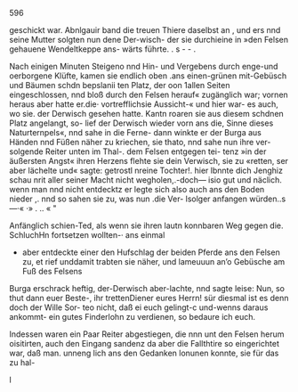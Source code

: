 596

geschickt war. Abnlgauir band die treuen Thiere daselbst
an , und ers nnd seine Mutter solgten nun dene Der-wisch-
der sie durchieine in »den Felsen gehauene Wendeltkeppe ans-
wärts führte. . s - - .

Nach einigen Minuten Steigeno nnd Hin- und Vergebens
durch enge-und oerborgene Klüfte, kamen sie endlich oben
.ans einen-grünen mit-Gebüsch und Bäumen schdn bepslanii
ten Platz, der oon 1allen Seiten eingeschlossen, nnd bloß
durch den Felsen herauf« zugänglich war; vornen heraus
aber hatte er.die· vortrefflichsie Aussicht-« und hier war- es
auch, wo sie. der Derwisch gesehen hatte. Kantn roaren sie
aus diesem schdnen Platz angelangt, so- lief der Derwisch
wieder vorn ans die, Sinne dieses Naturternpels«, nnd sahe
in die Ferne- dann winkte er der Burga aus Händen nnd
Füßen näher zu kriechen, sie thato, nnd sahe nun ihre ver-
solgende Reiter unten im Thal-. dem Felsen entgegen tei-
tenz »in der äußersten Angst« ihren Herzens flehte sie dein
Verwisch, sie zu «retten, ser aber lächelte und« sagte: getrostl
nreine Tochter!. hier lbnnte dich Jenghiz schau nrit aller
seiner Macht nicht wegholen,.-doch— isio gut und näclich.
wenn man nnd nicht entdecktz er legte sich also auch ans
den Boden nieder ,. nnd so sahen sie zu, was nun .die Ver-
lsolger anfangen würden..s—·« ·» . .. « "

Anfänglich schien-Ted, als wenn sie ihren lautn konnbaren
Weg gegen die. SchluchHn fortsetzen wollten-· ans einmal
- aber entdeckte einer den Hufschlag der beiden Pferde ans
den Felsen zu, et rief unddamit trabten sie näher, und
lameuuun an’o Gebüsche am Fuß des Felsens

Burga erschrack heftig, der-Derwisch aber-lachte, nnd
sagte leise: Nun, so thut dann euer Beste-, ihr trettenDiener
eures Herrn! sür diesmal ist es denn doch der Wille Sor-
teo nicht, daß ei euch gelingt-c und-wenns daraus ankommt-
ein gutes Finderlohn zu verdienen, so bedaure ich euch.

Indessen waren ein Paar Reiter abgestiegen, die nnn
unt den Felsen herum oisitirten, auch den Eingang sandenz
da aber die Fallthtire so eingerichtet war, daß man. unneng
lich ans den Gedanken lonunen konnte, sie für das zu hal-

l

